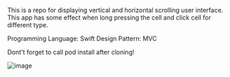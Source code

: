This is a repo for displaying vertical and horizontal scrolling user interface. This app has some effect when long pressing the cell and click cell for different type.

Programming Language: Swift
Design Pattern: MVC

Dont't forget to call pod install after cloning!

![image](https://github.com/lmw4051/AppStoreUI/blob/master/AppStoreUI.gif)
